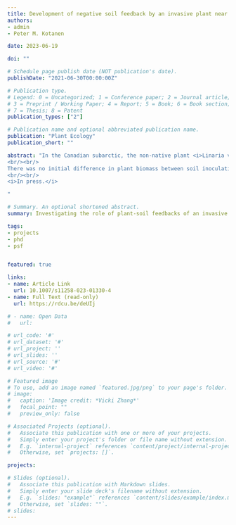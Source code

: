 ```yaml
---
title: Development of negative soil feedback by an invasive plant near the northern limit of its invaded range
authors:
- admin
- Peter M. Kotanen

date: 2023-06-19

doi: ""

# Schedule page publish date (NOT publication's date).
publishDate: "2021-06-30T00:00:00Z"

# Publication type.
# Legend: 0 = Uncategorized; 1 = Conference paper; 2 = Journal article;
# 3 = Preprint / Working Paper; 4 = Report; 5 = Book; 6 = Book section;
# 7 = Thesis; 8 = Patent
publication_types: ["2"]

# Publication name and optional abbreviated publication name.
publication: "Plant Ecology"
publication_short: ""

abstract: "In the Canadian subarctic, the non-native plant <i>Linaria vulgaris</i> has invaded human-disturbed soils in and around the town of Churchill, Manitoba (58.8ºN), but for decades has failed to spread into nearby tundra and taiga communities. One possible explanation for this stasis might be greater resistance by soil communities in uninvaded areas relative to areas where this plant has been long established; however, no local evidence for such plant-soil feedbacks yet exists. In one of the first studies to investigate the role of plant-soil feedbacks in an invasion at high latitudes, we planted <i>L. vulgaris</i> in soil serially inoculated with live and sterilized field-collected soil that was sampled either from invaded or uninvaded plots within anthropogenically-disturbed areas, and measured plant performance (biomass) over three greenhouse iterations. We also conducted basic soil chemical analyses to determine whether pH, and carbon, nitrogen, and phosphorous contents differ between invaded and uninvaded areas.
<br/><br/>
There was no initial difference in plant biomass between soil inoculation treatments in the first two iterations. However, by iteration 3, we found that sterilization significantly increased <i>L. vulgaris</i> biomass in invaded soils, indicating feedback gradually becomes more negative in invaded soils compared to uninvaded soils. Soil chemistry did not differ significantly between invaded and uninvaded soils, though there was a tendency for invaded soils to contain slightly more carbon and nitrogen. These results reject the possibility than <i>L. vulgaris</i> is absent from uncolonized sites because their soil communities resist invasion. Instead, they provide evidence that <i>L. vulgaris</i> is inhibited by plant-soil feedbacks in invaded soils, while feedbacks in native-dominated soils do not represent a barrier to further local spread. Thus, explanations for the restriction of this species to anthropogenically modified areas must lie elsewhere.
<br/><br/>
<i>In press.</i>

"

# Summary. An optional shortened abstract.
summary: Investigating the role of plant-soil feedbacks of an invasive species at the edge of the Arctic.

tags:
- projects
- phd
- psf


featured: true

links:
- name: Article Link
  url: 10.1007/s11258-023-01330-4
- name: Full Text (read-only)
  url: https://rdcu.be/deUIj

# - name: Open Data
#   url:

# url_code: '#'
# url_dataset: '#'
# url_project: ''
# url_slides: ''
# url_source: '#'
# url_video: '#'

# Featured image
# To use, add an image named `featured.jpg/png` to your page's folder.
# image:
#   caption: 'Image credit: *Vicki Zhang*'
#   focal_point: ""
#   preview_only: false

# Associated Projects (optional).
#   Associate this publication with one or more of your projects.
#   Simply enter your project's folder or file name without extension.
#   E.g. `internal-project` references `content/project/internal-project/index.md`.
#   Otherwise, set `projects: []`.

projects:

# Slides (optional).
#   Associate this publication with Markdown slides.
#   Simply enter your slide deck's filename without extension.
#   E.g. `slides: "example"` references `content/slides/example/index.md`.
#   Otherwise, set `slides: ""`.
# slides:
---
```


